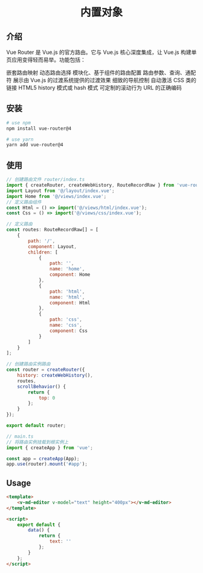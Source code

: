 <h1 align="center">内置对象</h1>

## 介绍

Vue Router 是 Vue.js 的官方路由。它与 Vue.js 核心深度集成，让 Vue.js 构建单页应用变得轻而易举。功能包括：

嵌套路由映射
动态路由选择
模块化、基于组件的路由配置
路由参数、查询、通配符
展示由 Vue.js 的过渡系统提供的过渡效果
细致的导航控制
自动激活 CSS 类的链接
HTML5 history 模式或 hash 模式
可定制的滚动行为
URL 的正确编码

## 安装

```bash
# use npm
npm install vue-router@4

# use yarn
yarn add vue-router@4
```

## 使用

```js
// 创建路由文件 router/index.ts
import { createRouter, createWebHistory, RouteRecordRaw } from 'vue-router';
import Layout from '@/layout/index.vue';
import Home from '@/views/index.vue';
// 定义路由组件
const Html = () => import('@/views/html/index.vue');
const Css = () => import('@/views/css/index.vue');

// 定义路由
const routes: RouteRecordRaw[] = [
    {
        path: '/',
        component: Layout,
        children: [
            {
                path: '',
                name: 'home',
                component: Home
            },
            {
                path: 'html',
                name: 'html',
                component: Html
            },
            {
                path: 'css',
                name: 'css',
                component: Css
            }
        ]
    }
];

// 创建路由实例路由
const router = createRouter({
    history: createWebHistory(),
    routes,
    scrollBehavior() {
        return {
            top: 0
        };
    }
});

export default router;
```

```js
// main.ts
// 将路由实例挂载到根实例上
import { createApp } from 'vue';

const app = createApp(App);
app.use(router).mount('#app');
```

## Usage

```html
<template>
    <v-md-editor v-model="text" height="400px"></v-md-editor>
</template>

<script>
    export default {
        data() {
            return {
                text: ''
            };
        }
    };
</script>
```
